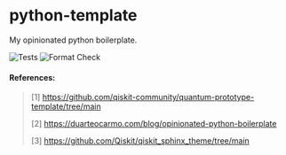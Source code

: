 # python-template

My opinionated python boilerplate.

![Tests](https://github.com/evmckinney9/python-template/actions/workflows/tests.yml/badge.svg?branch=main)
![Format Check](https://github.com/evmckinney9/python-template/actions/workflows/format-check.yml/badge.svg?branch=main)

#### References:

> [1] https://github.com/qiskit-community/quantum-prototype-template/tree/main
>
> [2] https://duarteocarmo.com/blog/opinionated-python-boilerplate
>
> [3] https://github.com/Qiskit/qiskit_sphinx_theme/tree/main
